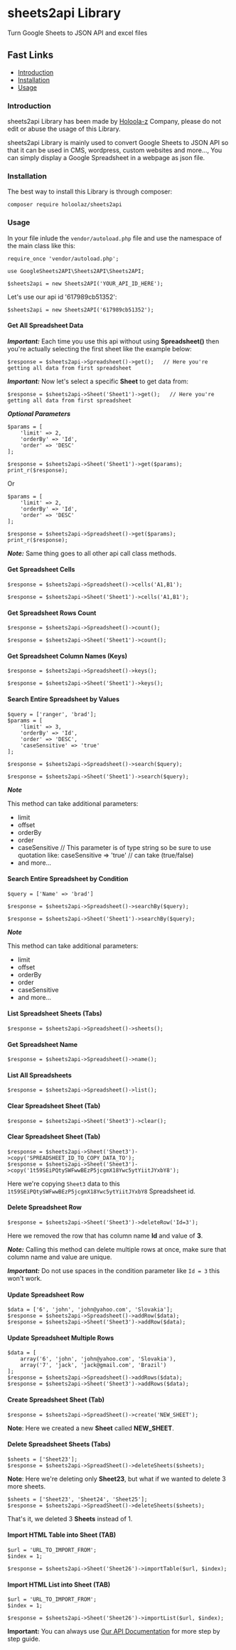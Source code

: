 # sheets2api Library
Turn Google Sheets to JSON API and excel files

## Fast Links

- [Introduction](#Introduction)
- [Installation](#Installation)
- [Usage](#Usage)

### Introduction

sheets2api Library has been made by [Holoola-z](https://holoola-z.com/) Company, please do not edit or abuse the usage of this Library.

sheets2api Library is mainly used to convert Google Sheets to JSON API so that it can be used in CMS, wordpress, custom websites and more..., You can simply display a Google Spreadsheet in a webpage as json file.

### Installation

The best way to install this Library is through composer:

``` composer require holoolaz/sheets2api ```

### Usage

In your file inlude the ```vendor/autoload.php``` file and use the namespace of the main class like this:

```
require_once 'vendor/autoload.php';

use GoogleSheets2API\Sheets2API\Sheets2API;

$sheets2api = new Sheets2API('YOUR_API_ID_HERE');
```

Let's use our api id '617989cb51352':

```$sheets2api = new Sheets2API('617989cb51352');```

#### Get All Spreadsheet Data

***Important:*** Each time you use this api without using **Spreadsheet()** then you're actually selecting the first sheet like the example below:

```$response = $sheets2api->Spreadsheet()->get();   // Here you're getting all data from first spreadsheet```

***Important:*** Now let's select a specific **Sheet** to get data from:

```$response = $sheets2api->Sheet('Sheet1')->get();   // Here you're getting all data from first spreadsheet```

***Optional Parameters***

```
$params = [
	'limit' => 2,
	'orderBy' => 'Id',
	'order' => 'DESC'
];

$response = $sheets2api->Sheet('Sheet1')->get($params);
print_r($response);
```
Or
```
$params = [
	'limit' => 2,
	'orderBy' => 'Id',
	'order' => 'DESC'
];

$response = $sheets2api->Spreadsheet()->get($params);
print_r($response);
```

***Note:*** Same thing goes to all other api call class methods.

#### Get Spreadsheet Cells

```
$response = $sheets2api->Spreadsheet()->cells('A1,B1');

$response = $sheets2api->Sheet('Sheet1')->cells('A1,B1');   
```

#### Get Spreadsheet Rows Count

```
$response = $sheets2api->Spreadsheet()->count();

$response = $sheets2api->Sheet('Sheet1')->count();   
```

#### Get Spreadsheet Column Names (Keys)

```
$response = $sheets2api->Spreadsheet()->keys(); 

$response = $sheets2api->Sheet('Sheet1')->keys();   
```

#### Search Entire Spreadsheet by Values

```
$query = ['ranger', 'brad'];
$params = [
	'limit' => 3,
	'orderBy' => 'Id',
	'order' => 'DESC',
	'caseSensitive' => 'true'
];

$response = $sheets2api->Spreadsheet()->search($query);

$response = $sheets2api->Sheet('Sheet1')->search($query);   
```

***Note***

This method can take additional parameters:

- limit
- offset
- orderBy
- order
- caseSensitive // This parameter is of type string so be sure to use quotation like: caseSensitive => 'true' // can take (true/false)
- and more...

#### Search Entire Spreadsheet by Condition

```
$query = ['Name' => 'brad']

$response = $sheets2api->Spreadsheet()->searchBy($query);

$response = $sheets2api->Sheet('Sheet1')->searchBy($query); 
```

***Note***

This method can take additional parameters:

- limit
- offset
- orderBy
- order
- caseSensitive
- and more...

#### List Spreadsheet Sheets (Tabs)

```
$response = $sheets2api->Spreadsheet()->sheets();
```

#### Get Spreadsheet Name

```
$response = $sheets2api->Spreadsheet()->name();
```

#### List All Spreadsheets

```
$response = $sheets2api->Spreadsheet()->list();
```

#### Clear Spreadsheet Sheet (Tab)

```
$response = $sheets2api->Sheet('Sheet3')->clear();
```

#### Clear Spreadsheet Sheet (Tab)

```
$response = $sheets2api->Sheet('Sheet3')->copy('SPREADSHEET_ID_TO_COPY_DATA_TO');
$response = $sheets2api->Sheet('Sheet3')->copy('1t59SEiPQtySWFwwBEzP5jcgmX18Ywc5ytYiitJYxbY8');
```

Here we're copying ```Sheet3``` data to this ```1t59SEiPQtySWFwwBEzP5jcgmX18Ywc5ytYiitJYxbY8``` Spreadsheet id.

#### Delete Spreadsheet Row

```
$response = $sheets2api->Sheet('Sheet3')->deleteRow('Id=3');
```
Here we removed the row that has column name **Id** and value of **3**.

***Note:*** Calling this method can delete multiple rows at once, make sure that column name and value are unique.

***Important:*** Do not use spaces in the condition parameter like ```Id = 3``` this won't work.

#### Update Spreadsheet Row

```
$data = ['6', 'john', 'john@yahoo.com', 'Slovakia'];
$response = $sheets2api->Spreadsheet()->addRow($data);
$response = $sheets2api->Sheet('Sheet3')->addRow($data);
```

#### Update Spreadsheet Multiple Rows

```
$data = [
	array('6', 'john', 'john@yahoo.com', 'Slovakia'),
	array('7', 'jack', 'jack@gmail.com', 'Brazil')
];
$response = $sheets2api->Spreadsheet()->addRows($data);
$response = $sheets2api->Sheet('Sheet3')->addRows($data);
```

#### Create Spreadsheet Sheet (Tab)

```
$response = $sheets2api->SpreadSheet()->create('NEW_SHEET');
```

**Note**: Here we created a new **Sheet** called **NEW_SHEET**.

#### Delete Spreadsheet Sheets (Tabs)

```
$sheets = ['Sheet23'];
$response = $sheets2api->SpreadSheet()->deleteSheets($sheets);
```

**Note**: Here we're deleting only **Sheet23**, but what if we wanted to delete 3 more sheets.

```
$sheets = ['Sheet23', 'Sheet24', 'Sheet25'];
$response = $sheets2api->SpreadSheet()->deleteSheets($sheets);
```

That's it, we deleted 3 **Sheets** instead of 1.

#### Import HTML Table into Sheet (TAB)

```
$url = 'URL_TO_IMPORT_FROM';
$index = 1;

$response = $sheets2api->Sheet('Sheet26')->importTable($url, $index);
```

#### Import HTML List into Sheet (TAB)

```
$url = 'URL_TO_IMPORT_FROM';
$index = 1;

$response = $sheets2api->Sheet('Sheet26')->importList($url, $index);
```


**Important:** You can always use [Our API Documentation](https://sheets2api.com/docs) for more step by step guide.
